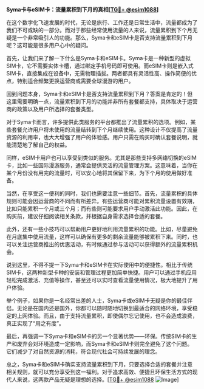 **Syma卡与eSIM卡：流量累积到下月的真相[[TG💪+ @esim1088](https://t.me/s/esim1088)]**

在这个数字化飞速发展的时代，无论是旅行、工作还是日常生活中，流量都成为了我们不可或缺的一部分。而对于那些经常使用流量的人来说，流量累积到下个月无疑是一个非常吸引人的功能。那么，Syma卡和eSIM卡是否支持流量累积到下月呢？这可能是很多用户心中的疑问。

首先，让我们来了解一下什么是Syma卡和eSIM卡。Syma卡是一种新型的虚拟SIM卡，它不需要实体卡槽，通过绑定手机号码即可使用。而eSIM卡则是嵌入式SIM卡，直接集成在设备中，无需物理插拔。两者都具有灵活性高、操作简便的优点，特别适合频繁更换运营商或需要全球漫游的用户。

回到问题本身，Syma卡和eSIM卡是否支持流量累积到下月？答案是肯定的！但这里需要明确一点，流量累积到下月的功能并非所有套餐都支持，具体取决于运营商的政策以及用户所选择的套餐类型。

对于Syma卡而言，许多提供此类服务的平台都推出了流量累积的选项。例如，某些套餐允许用户将未使用的流量结转到下个月继续使用。这种设计不仅提高了流量资源的利用率，也大大增强了用户的体验感。用户只需在购买时确认套餐说明，就能清楚地了解自己的权益。

同样，eSIM卡用户也可以享受到类似的服务。尤其是那些支持多网络切换的eSIM卡，比如一些国际漫游服务，通常会提供灵活的流量管理方案。这意味着，当你在某个月份没有用完的流量时，可以安心地将其保留下来，为下个月的使用做好准备。

当然，在享受这一便利的同时，我们也需要注意一些细节。首先，流量累积的具体规则可能会因运营商的不同而有所差异。有些运营商可能对累积流量设置有效期，比如只能累积一个月或三个月；而有些则可能要求用户手动激活此功能。因此，在购买前，建议仔细阅读相关条款，并根据自身需求选择合适的套餐。

此外，还有一些小技巧可以帮助用户更好地利用流量累积的功能。比如，尽量避免在月底集中使用流量，这样可以确保有更多的剩余流量能够被累积下来。同时，也可以关注运营商推出的优惠活动，有时候通过参与活动可以获得额外的流量累积机会。

说到这里，不得不提一下Syma卡和eSIM卡在实际使用中的便捷性。相比于传统SIM卡，这两种新型卡种的安装和管理过程更加简单快捷。用户可以通过手机应用轻松完成激活、充值等操作，甚至还可以实时查看流量使用情况，极大地提升了用户体验。

举个例子，如果你是一名经常出差的人士，Syma卡或eSIM卡无疑是你的最佳伴侣。无论是在国内还是国外，你都可以随时随地切换到最适合的网络环境，享受稳定的上网体验。而且，由于支持流量累积，即使偶尔忘记使用，也不会造成浪费，真正实现了“用之有度”。

最后，再强调一下Syma卡和eSIM卡的另一个显著优势——环保。传统SIM卡的生产和废弃会对环境造成一定影响，而Syma卡和eSIM卡则完全避免了这个问题。它们减少了对自然资源的消耗，符合现代社会可持续发展的理念。

总之，Syma卡和eSIM卡确实支持流量累积到下月，只要选择合适的套餐并注意相关规则，就可以充分享受到这一福利。对于追求高效、便捷且环保生活方式的现代人来说，这两款产品无疑是理想的选择。[[TG💪+ @esim1088](https://t.me/s/esim1088) ![Image](https://i.postimg.cc/4NQfJmqS/Snipaste-2025-05-13-00-14-12.png)]